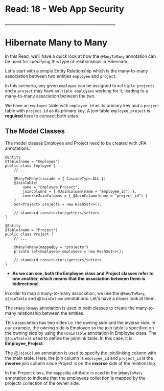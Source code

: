 # Read: 18 - Web App Security

#### ______________________________________________________

# Hibernate Many to Many

In this Read, we'll have a quick look at how the `@ManyToMany` annotation can be used for specifying this type of relationships in Hibernate.

Let's start with a simple Entity Relationship which is the many-to-many association between two entities `employee` and `project`:

In this scenario, any given `employee` can be assigned to `multiple projects` and a `project` may have `multiple employees` working for it, leading to a many-to-many association between the two.

We have an `employee` table with `employee_id` as its primary key and a `project` table with `project_id` as its primary key. 
A join table `employee_project` is **required** here to connect both sides.

## The Model Classes

The model classes Employee and Project need to be created with JPA annotations:
```
@Entity
@Table(name = "Employee")
public class Employee { 
    // ...
 
    @ManyToMany(cascade = { CascadeType.ALL })
    @JoinTable(
        name = "Employee_Project", 
        joinColumns = { @JoinColumn(name = "employee_id") }, 
        inverseJoinColumns = { @JoinColumn(name = "project_id") }
    )
    Set<Project> projects = new HashSet<>();
   
    // standard constructor/getters/setters
}
```

```
@Entity
@Table(name = "Project")
public class Project {    
    // ...  
 
    @ManyToMany(mappedBy = "projects")
    private Set<Employee> employees = new HashSet<>();
    
    // standard constructors/getters/setters   
}
```

* **As we can see, both the Employee class and Project classes refer to one another, which means that the association between them is bidirectional.**

In order to map a many-to-many association, we use the `@ManyToMany`, `@JoinTable` and @`JoinColumn` annotations. Let's have a closer look at them.

The `@ManyToMany` annotation is used in both classes to create the many-to-many relationship between the entities.

This association has two sides i.e. the owning side and the inverse side. In our example, the owning side is Employee so the join table is specified on the owning side by using the `@JoinTable` annotation in Employee class. The `@JoinTable` is used to define the join/link table. In this case, it is **Employee_Project**.

The @`JoinColumn` annotation is used to specify the join/linking column with the main table. Here, the join column is `employee_id` and `project_id` is the **inverse** join column since Project is on the **inverse** side of the relationship.

In the Project class, the `mappedBy` attribute is used in the `@ManyToMany` annotation to indicate that the employees collection is mapped by the projects collection of the owner side.



